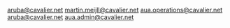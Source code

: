 aruba@cavalier.net
martin.meijll@cavalier.net
aua.operations@cavalier.net
aruba@cavalier.net
aua.admin@cavalier.net
